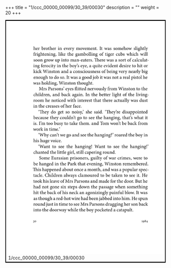 +++
title = "1/ccc_00000_00099/30_39/00030"
description = ""
weight = 20
+++

<table style="border:2px solid black;max-width:800px;max-height:800px;" 
><tr><td>
<img class="center-fit-jpg"
src="/jpg_/out_jpg_1984__030.jpg">
1/ccc_00000_00099/30_39/00030
</img></td></tr></table>
